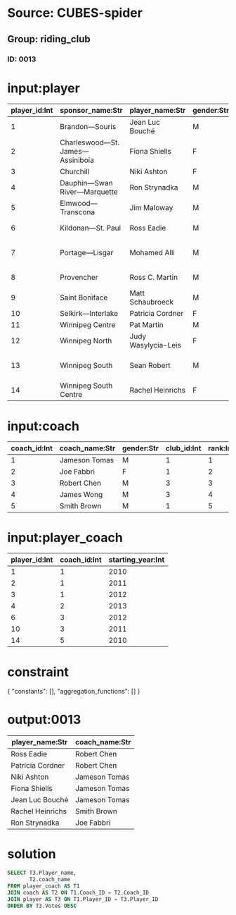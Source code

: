 # Source: CUBES-spider
## Group: riding_club
### ID: 0013

# input:player

| player_id:Int | sponsor_name:Str | player_name:Str | gender:Str | residence:Str | occupation:Str | votes:Int | rank:Str |
|---|---|---|---|---|---|---|---|
| 1 | Brandon—Souris | Jean Luc Bouché | M | Brandon | Locomotive Engineer | 6055 | 2nd |
| 2 | Charleswood—St. James—Assiniboia | Fiona Shiells | F | Winnipeg | Ministerial Assistant | 7190 | 3rd |
| 3 | Churchill | Niki Ashton | F | Thompson | Researcher | 8734 | 1st |
| 4 | Dauphin—Swan River—Marquette | Ron Strynadka | M | Birtle | Retired | 4914 | 2nd |
| 5 | Elmwood—Transcona | Jim Maloway | M | Winnipeg | Small Businessman | 14355 | 1st |
| 6 | Kildonan—St. Paul | Ross Eadie | M | Winnipeg | Self Employed / Consultant | 12093 | 2nd |
| 7 | Portage—Lisgar | Mohamed Alli | M | Winnipeg | Distribution Centre Associate | 2353 | 4th |
| 8 | Provencher | Ross C. Martin | M | Oakbank | Design Coordinator | 4947 | 2nd |
| 9 | Saint Boniface | Matt Schaubroeck | M | Winnipeg | Student | 5502 | 3rd |
| 10 | Selkirk—Interlake | Patricia Cordner | F | Selkirk | Retired | 9506 | 2nd |
| 11 | Winnipeg Centre | Pat Martin | M | Winnipeg | Parliamentarian | 12285 | 1st |
| 12 | Winnipeg North | Judy Wasylycia-Leis | F | Winnipeg | Parliamentarian | 14097 | 1st |
| 13 | Winnipeg South | Sean Robert | M | Winnipeg | Product Consultant - MLCC | 4673 | 3rd |
| 14 | Winnipeg South Centre | Rachel Heinrichs | F | Winnipeg | Student | 5490 | 3rd |

# input:coach

| coach_id:Int | coach_name:Str | gender:Str | club_id:Int | rank:Int |
|---|---|---|---|---|
| 1 | Jameson Tomas | M | 1 | 1 |
| 2 | Joe Fabbri | F | 1 | 2 |
| 3 | Robert Chen | M | 3 | 3 |
| 4 | James Wong | M | 3 | 4 |
| 5 | Smith Brown | M | 1 | 5 |

# input:player_coach

| player_id:Int | coach_id:Int | starting_year:Int |
|---|---|---|
| 1 | 1 | 2010 |
| 2 | 1 | 2011 |
| 3 | 1 | 2012 |
| 4 | 2 | 2013 |
| 6 | 3 | 2012 |
| 10 | 3 | 2011 |
| 14 | 5 | 2010 |

# constraint

{
  "constants": [],
  "aggregation_functions": []
}

# output:0013

| player_name:Str | coach_name:Str |
|---|---|
| Ross Eadie | Robert Chen |
| Patricia Cordner | Robert Chen |
| Niki Ashton | Jameson Tomas |
| Fiona Shiells | Jameson Tomas |
| Jean Luc Bouché | Jameson Tomas |
| Rachel Heinrichs | Smith Brown |
| Ron Strynadka | Joe Fabbri |

# solution

```sql
SELECT T3.Player_name,
       T2.coach_name
FROM player_coach AS T1
JOIN coach AS T2 ON T1.Coach_ID = T2.Coach_ID
JOIN player AS T3 ON T1.Player_ID = T3.Player_ID
ORDER BY T3.Votes DESC
```
